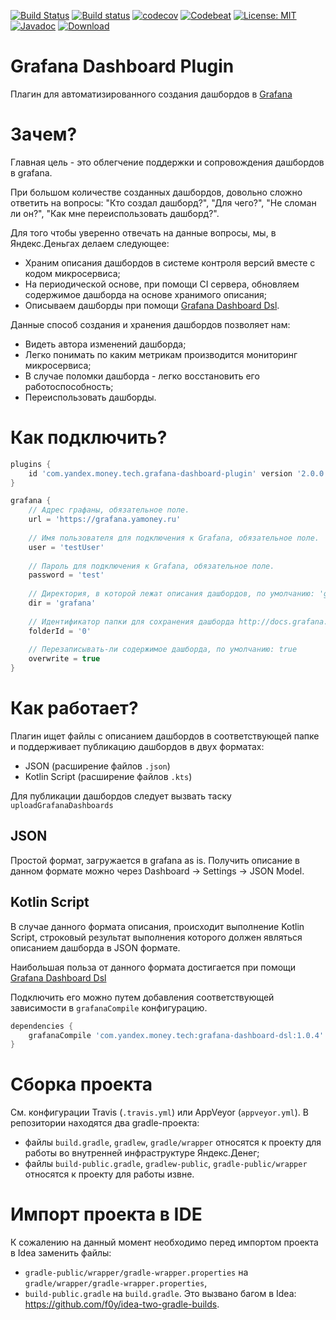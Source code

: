 [![Build Status](https://travis-ci.org/yandex-money-tech/grafana-dashboard-plugin.svg?branch=master)](https://travis-ci.org/yandex-money-tech/grafana-dashboard-plugin)
[![Build status]()](https://ci.appveyor.com/project/f0y/grafana-dashboard-plugin)
[![codecov](https://codecov.io/gh/yandex-money-tech/grafana-dashboard-plugin/branch/master/graph/badge.svg)](https://codecov.io/gh/yandex-money-tech/grafana-dashboard-plugin)
[![Codebeat]()](https://codebeat.co/projects/github-com-yandex-money-grafana-dashboard-plugin-master)
[![License: MIT](https://img.shields.io/badge/License-MIT-yellow.svg)](https://opensource.org/licenses/MIT)
[![Javadoc](https://img.shields.io/badge/javadoc-latest-blue.svg)](https://yandex-money-tech.github.io/grafana-dashboard-plugin/)
[![Download](https://api.bintray.com/packages/yandex-money-tech/maven/grafana-dashboard-plugin/images/download.svg)](https://bintray.com/yandex-money-tech/maven/grafana-dashboard-plugin/_latestVersion)

# Grafana Dashboard Plugin

Плагин для автоматизированного создания дашбордов в [Grafana](https://grafana.com)

# Зачем?

Главная цель - это облегчение поддержки и сопровождения дашбордов в grafana.

При большом количестве созданных дашбордов, довольно сложно ответить на вопросы: 
"Кто создал дашборд?", "Для чего?", "Не сломан ли он?", "Как мне переиспользовать дашборд?".

Для того чтобы уверенно отвечать на данные вопросы, мы, в Яндекс.Деньгах делаем следующее:
 * Храним описания дашбордов в системе контроля версий вместе с кодом микросервиса;
 * На периодической основе, при помощи CI сервера, обновляем содержимое дашборда на основе хранимого описания;
 * Описываем дашборды при помощи [Grafana Dashboard Dsl](https://github.com/yandex-money-tech/grafana-dashboard-dsl).

Данные способ создания и хранения дашбордов позволяет нам:
* Видеть автора изменений дашборда;
* Легко понимать по каким метрикам производится мониторинг микросервиса;
* В случае поломки дашборда - легко восстановить его работоспособность;
* Переиспользовать дашборды.

# Как подключить?

```groovy
plugins {
    id 'com.yandex.money.tech.grafana-dashboard-plugin' version '2.0.0'
}

grafana {
    // Адрес графаны, обязательное поле.
    url = 'https://grafana.yamoney.ru'
    
    // Имя пользователя для подключения к Grafana, обязательное поле.
    user = 'testUser'
    
    // Пароль для подключения к Grafana, обязательное поле.
    password = 'test'
    
    // Директория, в которой лежат описания дашбордов, по умолчанию: 'grafana'
    dir = 'grafana'
    
    // Идентификатор папки для сохранения дашборда http://docs.grafana.org/http_api/folder/, по умолчанию: '0'
    folderId = '0'
    
    // Перезаписывать-ли содержимое дашборда, по умолчанию: true    
    overwrite = true
}
```

# Как работает?

Плагин ищет файлы с описанием дашбордов в соответствующей папке и поддерживает публикацию дашбордов в двух форматах:

* JSON (расширение файлов `.json`)
* Kotlin Script (расширение файлов `.kts`)

Для публикации дашбордов следует вызвать таску `uploadGrafanaDashboards`

## JSON

Простой формат, загружается в grafana as is.
Получить описание в данном формате можно через Dashboard -> Settings -> JSON Model.

## Kotlin Script

В случае данного формата описания, происходит выполнение Kotlin Script, 
строковый результат выполнения которого должен являться описанием дашборда в JSON формате.

Наибольшая польза от данного формата достигается при помощи 
[Grafana Dashboard Dsl](https://github.com/yandex-money-tech/grafana-dashboard-dsl)

Подключить его можно путем добавления соответствующей зависимости в `grafanaCompile` конфигурацию.

```groovy
dependencies {
    grafanaCompile 'com.yandex.money.tech:grafana-dashboard-dsl:1.0.4'
}
```

# Сборка проекта

См. конфигурации Travis (`.travis.yml`) или AppVeyor (`appveyor.yml`).
В репозитории находятся два gradle-проекта:
- файлы `build.gradle`, `gradlew`, `gradle/wrapper` относятся к проекту для работы во внутренней инфраструктуре Яндекс.Денег;
- файлы `build-public.gradle`, `gradlew-public`, `gradle-public/wrapper` относятся к проекту для работы извне.

# Импорт проекта в IDE

К сожалению на данный момент необходимо перед импортом проекта в Idea заменить файлы:
- `gradle-public/wrapper/gradle-wrapper.properties` на `gradle/wrapper/gradle-wrapper.properties`,
- `build-public.gradle` на `build.gradle`.
Это вызвано багом в Idea: https://github.com/f0y/idea-two-gradle-builds.